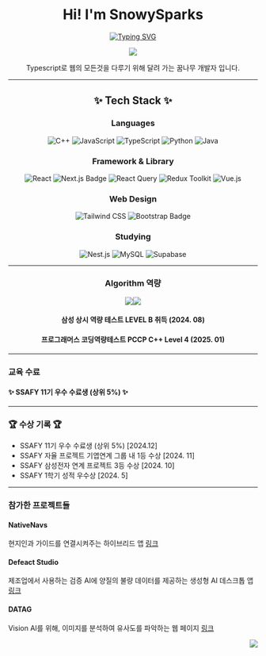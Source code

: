<div align="center"> 
  
 # Hi! I'm SnowySparks

[![Typing SVG](https://readme-typing-svg.demolab.com?font=Fira+Code&weight=500&size=22&pause=1000&center=true&vCenter=true&repeat=false&width=435&lines=Welcome+To+MY+Develop+PORTFOLIO)](https://git.io/typing-svg)

 <img src="https://capsule-render.vercel.app/api?type=waving&color=gradient&height=180&text=SnowySparks&animation=fadeIn&fontColor=00BBF4&fontSize=70" />

 Typescript로 웹의 모든것을 다루기 위해 달려 가는 꿈나무 개발자 입니다.

 ---

## ✨ Tech Stack ✨ ##
 
###  Languages
![C++](https://img.shields.io/badge/C%2B%2B-00599C?logo=cplusplus&logoColor=fff&style=for-the-badge)
![JavaScript](https://img.shields.io/badge/JavaScript-F7DF1E?logo=javascript&logoColor=000&style=for-the-badge)
![TypeScript](https://img.shields.io/badge/TypeScript-3178C6?logo=typescript&logoColor=fff&style=for-the-badge)
![Python](https://img.shields.io/badge/Python-3776AB.svg?&style=for-the-badge&logo=Python&logoColor=white)
![Java](https://img.shields.io/badge/Java-007396.svg?&style=for-the-badge&logo=Java&logoColor=white)

### Framework & Library 
![React](https://img.shields.io/badge/React-61DAFB?logo=react&logoColor=000&style=for-the-badge)
![Next.js Badge](https://img.shields.io/badge/Next.js-000?logo=nextdotjs&logoColor=fff&style=for-the-badge)
![React Query](https://img.shields.io/badge/React%20Query-FF4154?logo=reactquery&logoColor=fff&style=for-the-badge)
![Redux Toolkit](https://img.shields.io/badge/Redux-764ABC?logo=redux&logoColor=fff&style=for-the-badge)
![Vue.js](https://img.shields.io/badge/Vue.js-4FC08D?logo=vuedotjs&logoColor=fff&style=for-the-badge)

### Web Design
![Tailwind CSS](https://img.shields.io/badge/Tailwind%20CSS-06B6D4?logo=tailwindcss&logoColor=fff&style=for-the-badge)
![Bootstrap Badge](https://img.shields.io/badge/Bootstrap-7952B3?logo=bootstrap&logoColor=fff&style=for-the-badge)


### Studying 
![Nest.js](https://img.shields.io/badge/NestJS-E0234E?logo=nestjs&logoColor=000&style=for-the-badge)
![MySQL](https://img.shields.io/badge/MySQL-4479A1?logo=mysql&logoColor=fff&style=for-the-badge)
![Supabase](https://img.shields.io/badge/Supabase-3FCF8E?logo=supabase&logoColor=fff&style=for-the-badge)


---
### Algorithm 역량
<a herf = "https://www.acmicpc.net/user/rain_detals"><img src ="http://mazassumnida.wtf/api/generate_badge?boj=rain_detals"/></a><a herf = "https://www.acmicpc.net/user/rain_detals"><img src="http://mazandi.herokuapp.com/api?handle=rain_detals&theme=dark"/></a>
#### 삼성 상시 역량 테스트 LEVEL B 취득 (2024. 08)
#### 프로그래머스 코딩역량테스트 PCCP C++ Level 4 (2025. 01)

---
<div align="left"> 
  
### 교육 수료
#### ✨ SSAFY 11기 우수 수료생 (상위 5%) ✨

---
### 🏆 수상 기록 🏆

- SSAFY 11기 우수 수료생 (상위 5%) [2024.12]
- SSAFY 자율 프로젝트 기엽연계 그룹 내 1등 수상 [2024. 11]
- SSAFY 삼성전자 연계 프로젝트 3등 수상 [2024. 10]
- SSAFY 1학기 성적 우수상 [2024. 5]


</div> 

---  

<div align="left"> 


### 참가한 프로젝트들

#### NativeNavs  
현지인과 가이드를 연결시켜주는 하이브리드 앱 [링크](https://github.com/SnowySparks/NativeNavs)

#### Defeact Studio  
제조업에서 사용하는 검증 AI에 양질의 불량 데이터를 제공하는 생성형 AI 데스크톱 앱 [링크](https://github.com/SnowySparks/Defect-Studio)

#### DATAG  
Vision AI를 위해, 이미지를 분석하여 유사도를 파악하는 웹 페이지 [링크](https://github.com/SnowySparks/DATAG)


</div>

<div align="right"> 

<a href="https://hits.seeyoufarm.com"><img src="https://hits.seeyoufarm.com/api/count/incr/badge.svg?url=https%3A%2F%2Fgithub.com%2FSnowySparks%2FSnowyspark&count_bg=%236E99ED&title_bg=%23F250FF&icon=&icon_color=%23DD6666&title=Today&edge_flat=false"/></a>
 
</div>


</div>
